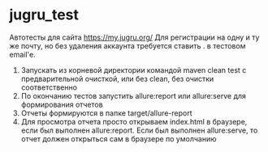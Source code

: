 # jugru_test
Автотесты для сайта https://my.jugru.org/
Для регистрации на одну и ту же почту, но без удаления аккаунта требуется ставить . в тестовом email'е.
1. Запускать из корневой директории командой maven clean test с предварительной очисткой, или без clean, без очистки соответственно
2. По окончанию тестов запустить allure:report или allure:serve для формирования отчетов 
3. Отчеты формируются в папке target/allure-report
4. Для просмотра отчета просто открываем index.html в браузере, если был выполнен allure:report. Если был выполнен allure:serve, то отчет должен открыться сам в браузере по умолчанию
